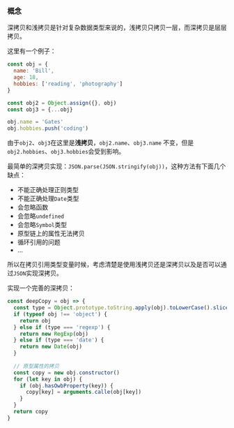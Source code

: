 ### 概念

深拷贝和浅拷贝是针对复杂数据类型来说的，浅拷贝只拷贝一层，而深拷贝是层层拷贝。

这里有一个例子：


```javascript
const obj = {
  name: 'Bill',
  age: 18,
  hobbies: ['reading', 'photography']
}

const obj2 = Object.assign({}, obj)
const obj3 = {...obj}

obj.name = 'Gates'
obj.hobbies.push('coding')
```
由于`obj2`、`obj3`在这里是**浅拷贝**，`obj2.name`、`obj3.name` 不变，但是`obj2.hobbies`、`obj3.hobbies`会受到影响。

最简单的深拷贝实现：`JSON.parse(JSON.stringify(obj))`，这种方法有下面几个缺点：

- 不能正确处理正则类型
- 不能正确处理`Date`类型
- 会忽略函数
- 会忽略`undefined`
- 会忽略`Symbol`类型
- 原型链上的属性无法拷贝
- 循环引用的问题
- ...

所以在拷贝引用类型变量时候，考虑清楚是使用浅拷贝还是深拷贝以及是否可以通过`JSON`实现深拷贝。

实现一个完善的深拷贝：

```javascript
const deepCopy = obj => {
  const type = Object.prototype.toString.apply(obj).toLowerCase().slice(8, -1)
  if (typeof obj !== 'object') {
    return obj
  } else if (type === 'regexp') {
    return new RegExp(obj)
  } else if (type === 'date') {
    return new Date(obj)
  }
  
  // 原型属性的拷贝
  const copy = new obj.constructor()
  for (let key in obj) {
    if (obj.hasOwbProperty(key)) {
      copy[key] = arguments.calle(obj[key])
    }
  }
  return copy
}
```